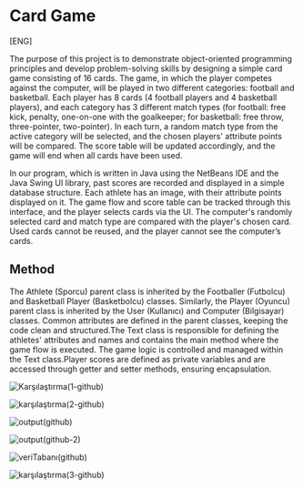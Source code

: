 # Card Game
[ENG]

The purpose of this project is to demonstrate object-oriented programming principles and develop problem-solving skills by designing a simple card game consisting of 16 cards. The game, in which the player competes against the computer, will be played in two different categories: football and basketball. Each player has 8 cards (4 football players and 4 basketball players), and each category has 3 different match types (for football: free kick, penalty, one-on-one with the goalkeeper; for basketball: free throw, three-pointer, two-pointer). In each turn, a random match type from the active category will be selected, and the chosen players' attribute points will be compared. The score table will be updated accordingly, and the game will end when all cards have been used.

In our program, which is written in Java using the NetBeans IDE and the Java Swing UI library, past scores are recorded and displayed in a simple database structure. Each athlete has an image, with their attribute points displayed on it. The game flow and score table can be tracked through this interface, and the player selects cards via the UI. The computer's randomly selected card and match type are compared with the player's chosen card. Used cards cannot be reused, and the player cannot see the computer’s cards.

## Method
The Athlete (Sporcu) parent class is inherited by the Footballer (Futbolcu) and Basketball Player (Basketbolcu) classes. Similarly, the Player (Oyuncu) parent class is inherited by the User (Kullanıcı) and Computer (Bilgisayar) classes. Common attributes are defined in the parent classes, keeping the code clean and structured.The Text class is responsible for defining the athletes' attributes and names and contains the main method where the game flow is executed. The game logic is controlled and managed within the Text class.Player scores are defined as private variables and are accessed through getter and setter methods, ensuring encapsulation.



![Karşılaştırma(1-github)](https://github.com/user-attachments/assets/4020a6f2-7cc1-4950-9a72-db156008277c)

![karşılaştırma(2-github)](https://github.com/user-attachments/assets/4e582170-e314-4875-95ac-93d3e511d950)

![output(github)](https://github.com/user-attachments/assets/b9ef6864-e7cd-4cea-8e8a-372aa6d84cb5)

![output(github-2)](https://github.com/user-attachments/assets/3c0a4b07-f33a-4806-b2b0-e5cce8089272)

![veriTabanı(github)](https://github.com/user-attachments/assets/275612f5-c3a9-4ea1-bbdc-83f2815c3f15)

![karşılaştırma(3-github)](https://github.com/user-attachments/assets/f63fcf6a-3c43-4a67-a507-25ec966d0a15)



